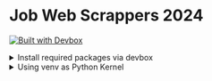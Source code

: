 # Job Web Scrappers 2024

[![Built with Devbox](https://www.jetify.com/img/devbox/shield_galaxy.svg)](https://www.jetify.com/devbox/docs/contributor-quickstart/)

<details>
<summary>Install required packages via devbox</summary>

1. Initialize devbox

```
devbox init
```

2. Run devbox env

```
devbox shell
```

It'll output the following message:

"""
Python in Devbox works best when used with a virtual environment (vent, virtualenv, etc.). Devbox will automatically create a virtual environment using `venv` for python3 projects, so you can install packages with pip as normal.
To activate the environment, run `. $VENV_DIR/bin/activate` or add it to the init_hook of your devbox.json
To change where your virtual environment is created, modify the $VENV_DIR environment variable in your init_hook

This plugin creates the following helper files:
* /Users/fernandomtrade/Documents/TEC-DE-MTY/SCRAPING/Job-web-scrapper-2024/.devbox/virtenv/python/bin/venvShellHook.sh

This plugin sets the following environment variables:
* VENV_DIR=/Users/fernandomtrade/Documents/TEC-DE-MTY/SCRAPING/Job-web-scrapper-2024/.devbox/virtenv/python/.venv

To show this information, run `devbox info python`
"""

3. If needed to change the python kernel, add it via the python version installed in .devbox

4. If in need to start the venv created by devbox, run:

```
source $VENV_DIR/bin/activate

or

. $VENV_DIR/bin/activate
```

5. Create `requirements.txt` file and add 

```
`pip install -r requirements.txt` in the `init_hook` 
```

- Created a `requirements.txt` file and added: `pip install -r requirements.txt` in the `init_hook` 
</details>

<details>
<summary>Using venv as Python Kernel</summary>

If your .ipynb file isn't detecting the current virtual environment (venv) created by Devbox, there are a few things you can check and try to resolve the issue:

- Kernel Configuration:
Make sure that the Jupyter notebook kernel is set to use the Python interpreter from the virtual environment. You might need to add the virtual environment as a Jupyter kernel.You can add a new Jupyter kernel from your virtual environment by running:

```bash
source $VENV_DIR/bin/activate
pip install ipykernel
python -m ipykernel install --user --name=myenv
# Replace myenv with a name that you prefer for the kernel.
```

python -m ipykernel install --user --name=scrapper-env
</details>
